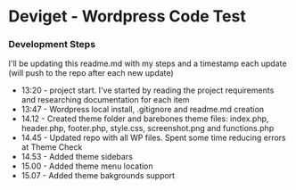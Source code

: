# Deviget - Wordpress Code Test 

### Development Steps
I'll be updating this readme.md with my steps and a timestamp each update (will push to the repo after each new update)

- 13:20 - project start. I've started by reading the project requirements and researching documentation for each item
- 13:47 - Wordpress local install, .gitignore and readme.md creation
- 14.12 - Created theme folder and barebones theme files: index.php, header.php, footer.php, style.css, screenshot.png and functions.php 
- 14.45 - Updated repo with all WP files. Spent some time reducing errors at Theme Check 
- 14.53 - Added theme sidebars
- 15.00 - Added theme menu location
- 15.07 - Added theme bakgrounds support